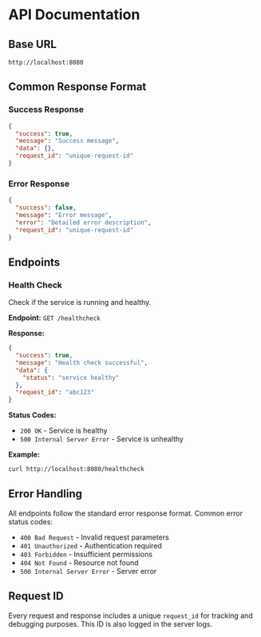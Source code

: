 # API Documentation

## Base URL
```
http://localhost:8080
```

## Common Response Format

### Success Response
```json
{
  "success": true,
  "message": "Success message",
  "data": {},
  "request_id": "unique-request-id"
}
```

### Error Response
```json
{
  "success": false,
  "message": "Error message",
  "error": "Detailed error description",
  "request_id": "unique-request-id"
}
```

## Endpoints

### Health Check
Check if the service is running and healthy.

**Endpoint:** `GET /healthcheck`

**Response:**
```json
{
  "success": true,
  "message": "Health check successful",
  "data": {
    "status": "service healthy"
  },
  "request_id": "abc123"
}
```

**Status Codes:**
- `200 OK` - Service is healthy
- `500 Internal Server Error` - Service is unhealthy

**Example:**
```bash
curl http://localhost:8080/healthcheck
```

## Error Handling

All endpoints follow the standard error response format. Common error status codes:

- `400 Bad Request` - Invalid request parameters
- `401 Unauthorized` - Authentication required
- `403 Forbidden` - Insufficient permissions
- `404 Not Found` - Resource not found
- `500 Internal Server Error` - Server error

## Request ID

Every request and response includes a unique `request_id` for tracking and debugging purposes. This ID is also logged in the server logs.

